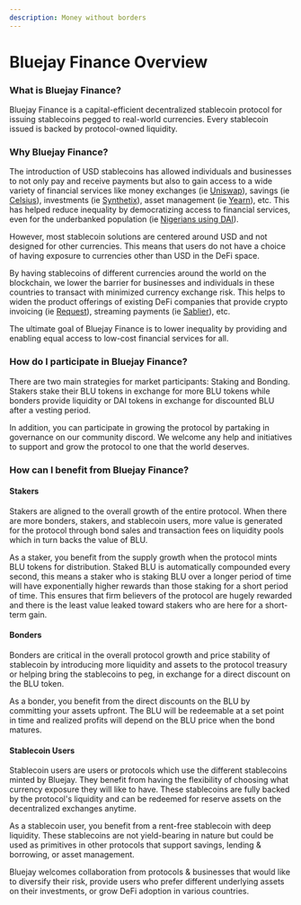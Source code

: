 ```yaml
---
description: Money without borders
---
```


# Bluejay Finance Overview

### What is Bluejay Finance?

Bluejay Finance is a capital-efficient decentralized stablecoin protocol for issuing stablecoins pegged to real-world currencies. Every stablecoin issued is backed by protocol-owned liquidity.

### Why Bluejay Finance?

The introduction of USD stablecoins has allowed individuals and businesses to not only pay and receive payments but also to gain access to a wide variety of financial services like money exchanges (ie [Uniswap](https://uniswap.org/)), savings (ie [Celsius](https://celsius.network/)), investments (ie [Synthetix](https://synthetix.io/)), asset management (ie [Yearn](https://yearn.finance/)), etc. This has helped reduce inequality by democratizing access to financial services, even for the underbanked population (ie [Nigerians using DAI](https://www.coindesk.com/markets/2021/03/15/nigerians-turn-to-stablecoins-for-protection-against-inflation/)).

However, most stablecoin solutions are centered around USD and not designed for other currencies. This means that users do not have a choice of having exposure to currencies other than USD in the DeFi space.

By having stablecoins of different currencies around the world on the blockchain, we lower the barrier for businesses and individuals in these countries to transact with minimized currency exchange risk. This helps to widen the product offerings of existing DeFi companies that provide crypto invoicing (ie [Request](https://request.network/en/)), streaming payments (ie [Sablier](https://sablier.finance/)), etc.

The ultimate goal of Bluejay Finance is to lower inequality by providing and enabling equal access to low-cost financial services for all.

### How do I participate in Bluejay Finance?

There are two main strategies for market participants: Staking and Bonding. Stakers stake their BLU tokens in exchange for more BLU tokens while bonders provide liquidity or DAI tokens in exchange for discounted BLU after a vesting period.

In addition, you can participate in growing the protocol by partaking in governance on our community discord. We welcome any help and initiatives to support and grow the protocol to one that the world deserves.

### How can I benefit from Bluejay Finance?

#### Stakers

Stakers are aligned to the overall growth of the entire protocol. When there are more bonders, stakers, and stablecoin users, more value is generated for the protocol through bond sales and transaction fees on liquidity pools which in turn backs the value of BLU.

As a staker, you benefit from the supply growth when the protocol mints BLU tokens for distribution. Staked BLU is automatically compounded every second, this means a staker who is staking BLU over a longer period of time will have exponentially higher rewards than those staking for a short period of time. This ensures that firm believers of the protocol are hugely rewarded and there is the least value leaked toward stakers who are here for a short-term gain.

#### Bonders

Bonders are critical in the overall protocol growth and price stability of stablecoin by introducing more liquidity and assets to the protocol treasury or helping bring the stablecoins to peg, in exchange for a direct discount on the BLU token.

As a bonder, you benefit from the direct discounts on the BLU by committing your assets upfront. The BLU will be redeemable at a set point in time and realized profits will depend on the BLU price when the bond matures.

#### Stablecoin Users

Stablecoin users are users or protocols which use the different stablecoins minted by Bluejay. They benefit from having the flexibility of choosing what currency exposure they will like to have. These stablecoins are fully backed by the protocol's liquidity and can be redeemed for reserve assets on the decentralized exchanges anytime.

As a stablecoin user, you benefit from a rent-free stablecoin with deep liquidity. These stablecoins are not yield-bearing in nature but could be used as primitives in other protocols that support savings, lending & borrowing, or asset management.

Bluejay welcomes collaboration from protocols & businesses that would like to diversify their risk, provide users who prefer different underlying assets on their investments, or grow DeFi adoption in various countries.
